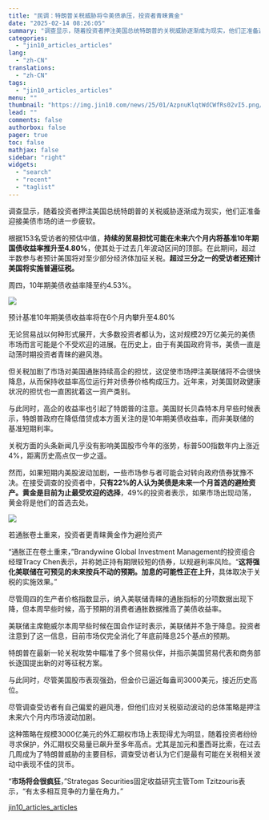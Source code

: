 ```yaml
---
title: "民调：特朗普关税威胁将令美债承压，投资者青睐黄金"
date: "2025-02-14 08:26:05"
summary: "调查显示，随着投资者押注美国总统特朗普的关税威胁逐渐成为现实，他们正准备迎接美债市场的进一步疲软。 ..."
categories:
  - "jin10_articles_articles"
lang:
  - "zh-CN"
translations:
  - "zh-CN"
tags:
  - "jin10_articles_articles"
menu: ""
thumbnail: "https://img.jin10.com/news/25/01/AzpnuKlqtWdCWfRs02vI5.png/lite"
lead: ""
comments: false
authorbox: false
pager: true
toc: false
mathjax: false
sidebar: "right"
widgets:
  - "search"
  - "recent"
  - "taglist"
---
```


调查显示，随着投资者押注美国总统特朗普的关税威胁逐渐成为现实，他们正准备迎接美债市场的进一步疲软。

根据153名受访者的预估中值，**持续的贸易担忧可能在未来六个月内将基准10年期国债收益率推升至4.80%**，使其处于过去几年波动区间的顶部。在此期间，超过半数参与者预计美国将对至少部分经济体加征关税。**超过三分之一的受访者还预计美国将实施普遍征税。**

周四，10年期美债收益率降至约4.53%。

![](https://img.jin10.com/news/25/02/gTCNGHzNMbPLV5Q6hpEII.png)

预计基准10年期美债收益率将在6个月内攀升至4.80%


无论贸易战以何种形式展开，大多数投资者都认为，这对规模29万亿美元的美债市场而言可能是个不受欢迎的进展。在历史上，由于有美国政府背书，美债一直是动荡时期投资者青睐的避风港。

但关税加剧了市场对美国通胀持续高企的担忧，这促使市场押注美联储将不会很快降息，从而保持收益率高位运行并对债券价格构成压力。近年来，对美国财政健康状况的担忧也一直困扰着这一资产类别。

与此同时，高企的收益率也引起了特朗普的注意。美国财长贝森特本月早些时候表示，特朗普政府在降低借贷成本方面关注的是10年期美债收益率，而非美联储的基准短期利率。

关税方面的头条新闻几乎没有影响美国股市今年的涨势，标普500指数年内上涨近4%，距离历史高点仅一步之遥。

然而，如果短期内美股波动加剧，一些市场参与者可能会对转向政府债券犹豫不决。在接受调查的投资者中，**只有****22%的人认为美债****是未来一个月首选的避险资产。黄金是目前为止最受欢迎的选择**，49%的投资者表示，如果市场出现动荡，黄金将是他们的首选去处。

![](https://img.jin10.com/news/25/02/tqbCL-L2Cm_VVKiczGRbK.png)

若通胀卷土重来，投资者更青睐黄金作为避险资产


“通胀正在卷土重来，”Brandywine Global Investment Management的投资组合经理Tracy Chen表示，并称她正持有期限较短的债券，以规避利率风险。“**这将强化美联储在可预见的未来按兵不动的预期。加息的可能性正在上升**，具体取决于关税的实施效果。”

尽管周四的生产者价格指数显示，纳入美联储青睐的通胀指标的分项数据出现下降，但本周早些时候，高于预期的消费者通胀数据推高了美债收益率。

美联储主席鲍威尔本周早些时候在国会作证时表示，美联储并不急于降息。投资者注意到了这一信息，目前市场仅完全消化了年底前降息25个基点的预期。

特朗普在最新一轮关税攻势中瞄准了多个贸易伙伴，并指示美国贸易代表和商务部长逐国提出新的对等征税方案。

与此同时，尽管美国股市表现强劲，但金价已逼近每盎司3000美元，接近历史高位。

尽管调查受访者有自己偏爱的避风港，但他们应对关税驱动波动的总体策略是押注未来六个月内市场波动加剧。

这种策略在规模3000亿美元的外汇期权市场上表现得尤为明显，随着投资者纷纷寻求保护，外汇期权交易量已飙升至多年高点。尤其是加元和墨西哥比索，在过去几周成为了特朗普威胁的主要目标，调查受访者认为它们是最有可能在关税相关波动中表现不佳的货币。

“**市场将会很疯狂**，”Strategas Securities固定收益研究主管Tom Tzitzouris表示，“有太多相互竞争的力量在角力。”

[jin10_articles_articles](https://xnews.jin10.com/details/163168)
